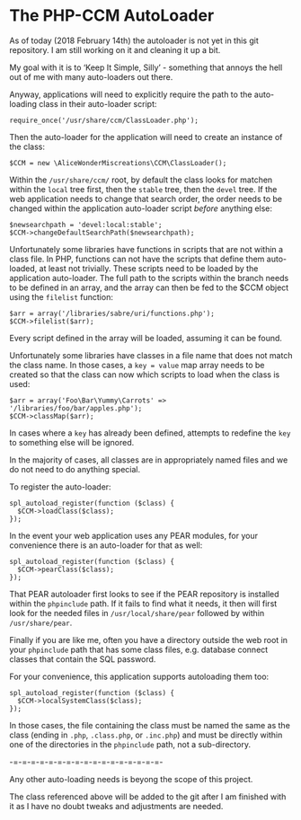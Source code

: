 The PHP-CCM AutoLoader
======================

As of today (2018 February 14th) the autoloader is not yet in this git
repository. I am still working on it and cleaning it up a bit.

My goal with it is to ‘Keep It Simple, Silly’ - something that annoys the
hell out of me with many auto-loaders out there.

Anyway, applications will need to explicitly require the path to the auto-
loading class in their auto-loader script:

    require_once('/usr/share/ccm/ClassLoader.php');

Then the auto-loader for the application will need to create an instance of the
class:

    $CCM = new \AliceWonderMiscreations\CCM\ClassLoader();

Within the `/usr/share/ccm/` root, by default the class looks for
matchen within the `local` tree first, then the `stable` tree, then the
`devel` tree. If the web application needs to change that search order, the
order needs to be changed within the application auto-loader script *before*
anything else:

    $newsearchpath = 'devel:local:stable';
    $CCM->changeDefaultSearchPath($newsearchpath);

Unfortunately some libraries have functions in scripts that are not within a
class file. In PHP, functions can not have the scripts that define them auto-
loaded, at least not trivially. These scripts need to be loaded by the
application auto-loader. The full path to the scripts within the branch needs
to be defined in an array, and the array can then be fed to the $CCM object
using the `filelist` function:

    $arr = array('/libraries/sabre/uri/functions.php');
    $CCM->filelist($arr);

Every script defined in the array will be loaded, assuming it can be found.

Unfortunately some libraries have classes in a file name that does not match
the class name. In those cases, a `key = value` map array needs to be created
so that the class can now which scripts to load when the class is used:

    $arr = array('Foo\Bar\Yummy\Carrots' => '/libraries/foo/bar/apples.php');
    $CCM->classMap($arr);

In cases where a `key` has already been defined, attempts to redefine the `key`
to something else will be ignored.

In the majority of cases, all classes are in appropriately named files and we
do not need to do anything special.

To register the auto-loader:

    spl_autoload_register(function ($class) {
      $CCM->loadClass($class);
    });

In the event your web application uses any PEAR modules, for your convenience
there is an auto-loader for that as well:

    spl_autoload_register(function ($class) {
      $CCM->pearClass($class);
    });

That PEAR autoloader first looks to see if the PEAR repository is installed
within the `phpinclude` path. If it fails to find what it needs, it then will
first look for the needed files in `/usr/local/share/pear` followed by within
`/usr/share/pear`.

Finally if you are like me, often you have a directory outside the web root in
your `phpinclude` path that has some class files, e.g. database connect classes
that contain the SQL password.

For your convenience, this application supports autoloading them too:

    spl_autoload_register(function ($class) {
      $CCM->localSystemClass($class);
    });

In those cases, the file containing the class must be named the same as the
class (ending in `.php`, `.class.php`, or `.inc.php`) and must be directly
within one of the directories in the `phpinclude` path, not a sub-directory.

-=-=-=-=-=-=-=-=-=-=-=-=-=-=-=-=-=-

Any other auto-loading needs is beyong the scope of this project.

The class referenced above will be added to the git after I am finished with it
as I have no doubt tweaks and adjustments are needed. 
